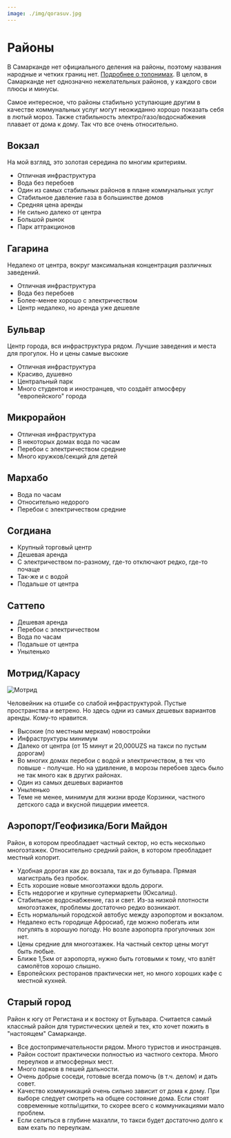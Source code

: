 ```yaml
---
image: ./img/qorasuv.jpg
---
```


# Районы

В Самарканде нет официального деления на районы, поэтому названия народные и
четких границ нет. [Подробнее о топонимах](../samarkand/toponyms.md). В целом, в
Самарканде нет однозначно нежелательных районов, у каждого свои плюсы и минусы.

Самое интересное, что районы стабильно уступающие другим в качестве коммунальных
услуг могут неожиданно хорошо показать себя в лютый мороз. Также стабильность
электро/газо/водоснабжения плавает от дома к дому. Так что все очень
относительно.

## Вокзал

На мой взгляд, это золотая середина по многим критериям.

- Отличная инфраструктура
- Вода без перебоев
- Один из самых стабильных районов в плане коммунальных услуг
- Стабильное давление газа в большинстве домов
- Средняя цена аренды
- Не сильно далеко от центра
- Большой рынок
- Парк аттракционов

## Гагарина

Недалеко от центра, вокруг максимальная концентрация различных заведений.

- Отличная инфраструктура
- Вода без перебоев
- Более-менее хорошо с электричеством
- Центр недалеко, но аренда уже дешевле

## Бульвар

Центр города, вся инфраструктура рядом. Лучшие заведения и места для прогулок.
Но и цены самые высокие

- Отличная инфраструктура
- Красиво, душевно
- Центральный парк
- Много студентов и иностранцев, что создаёт атмосферу "европейского" города

## Микрорайон

- Отличная инфраструктура
- В некоторых домах вода по часам
- Перебои с электричеством средние
- Много кружков/секций для детей

## Мархабо

- Вода по часам
- Относительно недорого
- Перебои с электричеством средние

## Согдиана

- Крупный торговый центр
- Дешевая аренда
- С электричеством по-разному, где-то отключают редко, где-то почаще
- Так-же и с водой
- Подальше от центра

## Саттепо

- Дешевая аренда
- Перебои с электричеством
- Вода по часам
- Подальше от центра
- Уныленько

## Мотрид/Карасу

![Мотрид](img/qorasuv.jpg)

Человейник на отшибе со слабой инфраструктурой. Пустые пространства и ветрено.
Но здесь одни из самых дешевых вариантов аренды. Кому-то нравится.

- Высокие (по местным меркам) новостройки
- Инфраструктуры минимум
- Далеко от центра (от 15 минут и 20,000UZS на такси по пустым дорогам)
- Во многих домах перебои с водой и электричеством, в тех что повыше - получше.
  Но на удивление, в морозы перебоев здесь было не так много как в других
  районах.
- Один из самых дешевых вариантов
- Уныленько
- Теме не менее, минимум для жизни вроде Корзинки, частного детского сада и
  вкусной пиццерии имеется.

## Аэропорт/Геофизика/Боги Майдон

Район, в котором преобладает частный сектор, но есть несколько многоэтажек.
Относительно средний район, в котором преобладает местный колорит.

- Удобная дорогая как до вокзала, так и до бульвара. Прямая магистраль без
  пробок.
- Есть хорошие новые многоэтажки вдоль дороги.
- Есть недорогие и крупные супермаркеты (Юксалиш).
- Стабильное водоснабжение, газ и свет. Из-за низкой плотности многоэтажек,
  проблемы достаточно редко возникают.
- Есть нормальный городской автобус между аэропортом и вокзалом.
- Недалеко есть городище Афросиаб, где можно побегать или погулять в хорошую
  погоду. Но возле аэропорта прогулочных зон нет.
- Цены средние для многоэтажек. На частный сектор цены могут быть любые.
- Ближе 1,5км от аэропорта, нужно быть готовыми к тому, что взлёт самолётов
  хорошо слышно.
- Европейских ресторанов практически нет, но много хороших кафе с местной
  кухней.

## Старый город

Район к югу от Регистана и к востоку от Бульвара. Считается самый классный район
для туристических целей и тех, кто хочет пожить в "настоящем" Самарканде.

- Все достопримечательности рядом. Много туристов и иностранцев.
- Район состоит практически полностью из частного сектора. Много переулков и
  атмосферных мест.
- Много парков в пешей дальности.
- Очень добрые соседи, готовые всегда помочь (в т.ч. делом) и дать совет.
- Качество коммуникаций очень сильно зависит от дома к дому. При выборе следует
  смотреть на общее состояние дома. Если стоят современные котлы\щитки, то
  скорее всего с коммуникациями мало проблем.
- Если селиться в глубине махалли, то такси будет достаточно долго к вам ехать
  по переулкам.
